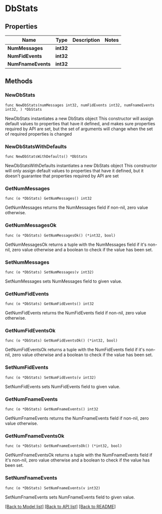 # DbStats

## Properties

Name | Type | Description | Notes
------------ | ------------- | ------------- | -------------
**NumMessages** | **int32** |  | 
**NumFidEvents** | **int32** |  | 
**NumFnameEvents** | **int32** |  | 

## Methods

### NewDbStats

`func NewDbStats(numMessages int32, numFidEvents int32, numFnameEvents int32, ) *DbStats`

NewDbStats instantiates a new DbStats object
This constructor will assign default values to properties that have it defined,
and makes sure properties required by API are set, but the set of arguments
will change when the set of required properties is changed

### NewDbStatsWithDefaults

`func NewDbStatsWithDefaults() *DbStats`

NewDbStatsWithDefaults instantiates a new DbStats object
This constructor will only assign default values to properties that have it defined,
but it doesn't guarantee that properties required by API are set

### GetNumMessages

`func (o *DbStats) GetNumMessages() int32`

GetNumMessages returns the NumMessages field if non-nil, zero value otherwise.

### GetNumMessagesOk

`func (o *DbStats) GetNumMessagesOk() (*int32, bool)`

GetNumMessagesOk returns a tuple with the NumMessages field if it's non-nil, zero value otherwise
and a boolean to check if the value has been set.

### SetNumMessages

`func (o *DbStats) SetNumMessages(v int32)`

SetNumMessages sets NumMessages field to given value.


### GetNumFidEvents

`func (o *DbStats) GetNumFidEvents() int32`

GetNumFidEvents returns the NumFidEvents field if non-nil, zero value otherwise.

### GetNumFidEventsOk

`func (o *DbStats) GetNumFidEventsOk() (*int32, bool)`

GetNumFidEventsOk returns a tuple with the NumFidEvents field if it's non-nil, zero value otherwise
and a boolean to check if the value has been set.

### SetNumFidEvents

`func (o *DbStats) SetNumFidEvents(v int32)`

SetNumFidEvents sets NumFidEvents field to given value.


### GetNumFnameEvents

`func (o *DbStats) GetNumFnameEvents() int32`

GetNumFnameEvents returns the NumFnameEvents field if non-nil, zero value otherwise.

### GetNumFnameEventsOk

`func (o *DbStats) GetNumFnameEventsOk() (*int32, bool)`

GetNumFnameEventsOk returns a tuple with the NumFnameEvents field if it's non-nil, zero value otherwise
and a boolean to check if the value has been set.

### SetNumFnameEvents

`func (o *DbStats) SetNumFnameEvents(v int32)`

SetNumFnameEvents sets NumFnameEvents field to given value.



[[Back to Model list]](../README.md#documentation-for-models) [[Back to API list]](../README.md#documentation-for-api-endpoints) [[Back to README]](../README.md)


